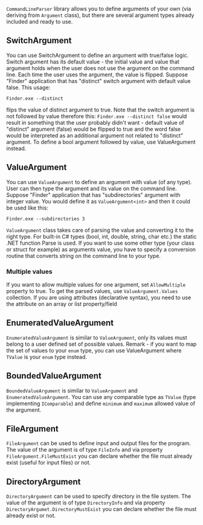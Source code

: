`CommandLineParser` library allows you to define arguments of your own (via deriving from `Argument` class), but there are several argument types already included and ready to use. 

## SwitchArgument

You can use SwitchArgument to define an argument with true/false logic. Switch argument has its default value - the initial value and value that argument holds when the user does not use the argument on the command line. Each time the user uses the argument, the value is flipped. Suppose "Finder" application that has "distinct" switch argument with default value false. This usage: 
```
Finder.exe --distinct
```
flips the value of distinct argument to true. Note that the switch argument is not followed by value therefore this: `Finder.exe --distinct false` would result in something that the user probably didn't want - default value of "distinct" argument (false) would be flipped to true and the word false would be interpreted as an additional argument not related to "distinct" argument. To define a bool argument followed by value, use ValueArgument<bool> instead. 

## ValueArgument

You can use `ValueArgument` to define an argument with value (of any type). User can then type the argument and its value on the command line. Suppose "Finder" application that has "subdirectories" argument with integer value. You would define it as `ValueArgument<int>` and then it could be used like this: 

```
Finder.exe --subdirectories 3
```
`ValueArgument` class takes care of parsing the value and converting it to the right type. For built-in C# types (bool, int, double, string, char etc.) the static .NET function Parse is used. If you want to use some other type (your class or struct for example) as arguments value, you have to specify a conversion routine that converts string on the command line to your type. 

### Multiple values

If you want to allow multiple values for one argument, set `AllowMultiple` property to true. To get the parsed values, use `ValueArgument.Values` collection. If you are using attributes (declarative syntax), you need to use the attribute on an array or list property/field

## EnumeratedValueArgument

`EnumeratedValueArgument` is similar to `ValueArgument`, only its values must belong to a user defined set of possible values. Remark - if you want to map the set of values to your `enum` type, you can use ValueArgument<TValue> where `TValue` is your `enum` type instead. 

## BoundedValueArgument

`BoundedValueArgument` is similar to `ValueArgument` and `EnumeratedValueArgument`. You can use any comparable type as `TValue` (type implementing `IComparable`) and define `minimum` and `maximum` allowed value of the argument. 

## FileArgument

`FileArgument` can be used to define input and output files for the program. The value of the argument is of type `FileInfo` and via property `FileArgument.FileMustExist` you can declare whether the file must already exist (useful for input files) or not. 

## DirectoryArgument

`DirectoryArgument` can be used to specify directory in the file system. The value of the argument is of type `DirectoryInfo` and via property `DirectoryArgumet.DirectoryMustExist` you can declare whether the file must already exist or not. 
